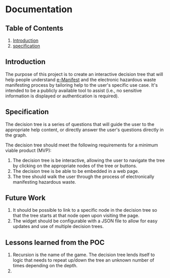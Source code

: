 # Documentation

## Table of Contents

1. [Introduction](#introduction)
2. [specification](#specification)

## Introduction

The purpose of this project is to create an interactive decision tree that will help people understand
[e-Manifest](https://epa.gov/e-manifest) and the electronic hazardous waste manifesting process by tailoring help to the
user's specific use case. It's intended to be a publicly available tool to assist (i.e., no sensitive information is
displayed or authentication is required).

## Specification

The decision tree is a series of questions that will guide the user to the appropriate help content, or directly answer
the user's questions directly in the graph.

The decision tree should meet the following requirements for a minimum viable product (MVP):

1. The decision tree is be interactive, allowing the user to navigate the tree by clicking on the appropriate
   nodes of the tree or buttons.
2. The decision tree is be able to be embedded in a web page.
3. The tree should walk the user through the process of electronically manifesting hazardous waste.

## Future Work

1. It should be possible to link to a specific node in the decision tree so that the tree starts at that node open upon
   visiting the page.
2. The widget should be configurable with a JSON file to allow for easy updates and use of multiple decision
   trees.

## Lessons learned from the POC

1. Recursion is the name of the game. The decision tree lends itself to logic that needs to repeat up/down the tree an
   unknown number of times depending on the depth.
2.
